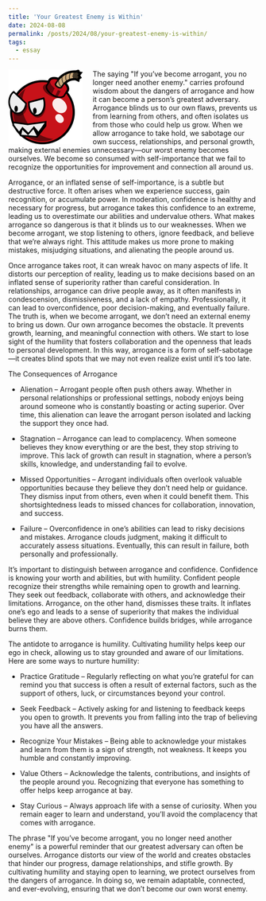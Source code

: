 ```yaml
---
title: 'Your Greatest Enemy is Within'
date: 2024-08-08
permalink: /posts/2024/08/your-greatest-enemy-is-within/
tags:
  - essay
---
```


<img width="150" alt="four leaf clover" src="/images/posts/your-greatest-enemy-is-within.png" style="float: left; margin-right: 20px;" /> The saying "If you’ve become arrogant, you no longer need another enemy." carries profound wisdom about the dangers of arrogance and how it can become a person’s greatest adversary. Arrogance blinds us to our own flaws, prevents us from learning from others, and often isolates us from those who could help us grow. When we allow arrogance to take hold, we sabotage our own success, relationships, and personal growth, making external enemies unnecessary—our worst enemy becomes ourselves. We become so consumed with self-importance that we fail to recognize the opportunities for improvement and connection all around us.

Arrogance, or an inflated sense of self-importance, is a subtle but destructive force. It often arises when we experience success, gain recognition, or accumulate power. In moderation, confidence is healthy and necessary for progress, but arrogance takes this confidence to an extreme, leading us to overestimate our abilities and undervalue others. What makes arrogance so dangerous is that it blinds us to our weaknesses. When we become arrogant, we stop listening to others, ignore feedback, and believe that we’re always right. This attitude makes us more prone to making mistakes, misjudging situations, and alienating the people around us.

Once arrogance takes root, it can wreak havoc on many aspects of life. It distorts our perception of reality, leading us to make decisions based on an inflated sense of superiority rather than careful consideration. In relationships, arrogance can drive people away, as it often manifests in condescension, dismissiveness, and a lack of empathy. Professionally, it can lead to overconfidence, poor decision-making, and eventually failure. The truth is, when we become arrogant, we don’t need an external enemy to bring us down. Our own arrogance becomes the obstacle. It prevents growth, learning, and meaningful connection with others. We start to lose sight of the humility that fosters collaboration and the openness that leads to personal development. In this way, arrogance is a form of self-sabotage—it creates blind spots that we may not even realize exist until it’s too late.

The Consequences of Arrogance

* Alienation – Arrogant people often push others away. Whether in personal relationships or professional settings, nobody enjoys being around someone who is constantly boasting or acting superior. Over time, this alienation can leave the arrogant person isolated and lacking the support they once had.

* Stagnation – Arrogance can lead to complacency. When someone believes they know everything or are the best, they stop striving to improve. This lack of growth can result in stagnation, where a person’s skills, knowledge, and understanding fail to evolve.

* Missed Opportunities – Arrogant individuals often overlook valuable opportunities because they believe they don’t need help or guidance. They dismiss input from others, even when it could benefit them. This shortsightedness leads to missed chances for collaboration, innovation, and success.

* Failure – Overconfidence in one’s abilities can lead to risky decisions and mistakes. Arrogance clouds judgment, making it difficult to accurately assess situations. Eventually, this can result in failure, both personally and professionally.

It’s important to distinguish between arrogance and confidence. Confidence is knowing your worth and abilities, but with humility. Confident people recognize their strengths while remaining open to growth and learning. They seek out feedback, collaborate with others, and acknowledge their limitations. Arrogance, on the other hand, dismisses these traits. It inflates one’s ego and leads to a sense of superiority that makes the individual believe they are above others. Confidence builds bridges, while arrogance burns them.

The antidote to arrogance is humility. Cultivating humility helps keep our ego in check, allowing us to stay grounded and aware of our limitations. Here are some ways to nurture humility:

* Practice Gratitude – Regularly reflecting on what you’re grateful for can remind you that success is often a result of external factors, such as the support of others, luck, or circumstances beyond your control.

* Seek Feedback – Actively asking for and listening to feedback keeps you open to growth. It prevents you from falling into the trap of believing you have all the answers.

* Recognize Your Mistakes – Being able to acknowledge your mistakes and learn from them is a sign of strength, not weakness. It keeps you humble and constantly improving.

* Value Others – Acknowledge the talents, contributions, and insights of the people around you. Recognizing that everyone has something to offer helps keep arrogance at bay.

* Stay Curious – Always approach life with a sense of curiosity. When you remain eager to learn and understand, you’ll avoid the complacency that comes with arrogance.

The phrase "If you’ve become arrogant, you no longer need another enemy" is a powerful reminder that our greatest adversary can often be ourselves. Arrogance distorts our view of the world and creates obstacles that hinder our progress, damage relationships, and stifle growth. By cultivating humility and staying open to learning, we protect ourselves from the dangers of arrogance. In doing so, we remain adaptable, connected, and ever-evolving, ensuring that we don’t become our own worst enemy.
